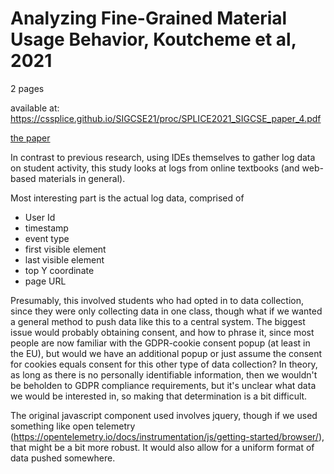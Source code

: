 # Analyzing Fine-Grained Material Usage Behavior, Koutcheme et al, 2021

2 pages

available at: https://cssplice.github.io/SIGCSE21/proc/SPLICE2021_SIGCSE_paper_4.pdf

[the paper](the-paper.pdf)

In contrast to previous research, using IDEs themselves to gather log data on student activity, this study looks at logs from online textbooks (and web-based materials in general).

Most interesting part is the actual log data, comprised of
- User Id
- timestamp
- event type
- first visible element
- last visible element
- top Y coordinate
- page URL

Presumably, this involved students who had opted in to data collection, since they were only collecting data in one class, though what if we wanted a general method to push data like this to a central system. The biggest issue would probably obtaining consent, and how to phrase it, since most people are now familiar with the GDPR-cookie consent popup (at least in the EU), but would we have an additional popup or just assume the consent for cookies equals consent for this other type of data collection? In theory, as long as there is no personally identifiable information, then we wouldn't be beholden to GDPR compliance requirements, but it's unclear what data we would be interested in, so making that determination is a bit difficult.

The original javascript component used involves jquery, though if we used something like open telemetry (https://opentelemetry.io/docs/instrumentation/js/getting-started/browser/), that might be a bit more robust. It would also allow for a uniform format of data pushed somewhere.
